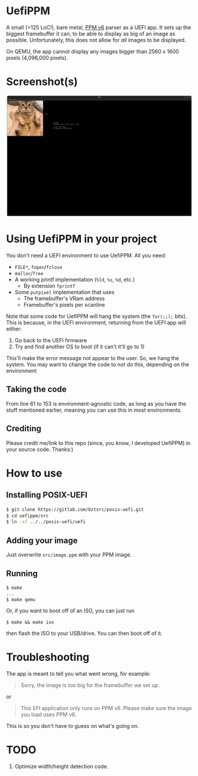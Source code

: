 # UefiPPM
A small (>125 LoC!), bare metal, [PPM v6](https://netpbm.sourceforge.net/doc/ppm.html) parser as a UEFI app. It sets up the biggest framebuffer it can, to be able to display
as big of an image as possible. Unfortunately, this does not allow for *all* images
to be displayed.

On QEMU, the app cannot display any images bigger than 2560 x 1600 pixels (4,096,000
pixels).

# Screenshot(s)
<img src="./img/image.png">

# Using UefiPPM in your project
You don't need a UEFI environment to use UefiPPM. All you need:
- `FILE*`, `fopen`/`fclose`
- `malloc`/`free`
- A working printf implementation (`%ld`, `%s`, `%d`, etc.)
    - By extension `fprintf`
- Some `putpixel` implementation that uses
    - The framebuffer's VRam address
    - Framebuffer's pixels per scanline

Note that some code for UefiPPM will hang the system (the `for(;;);` bits).
This is because, in the UEFI environment, returning from the UEFI app will
either:
1. Go back to the UEFI firmware
2. Try and find another OS to boot (if it can't it'll go to 1)

This'll make the error message not appear to the user. So, we hang the system.
You may want to change the code to not do this, depending on the environment

## Taking the code
From line 61 to 153 is environment-agnostic code, as long as you have the stuff
mentioned earlier, meaning you can use this in most environments.

## Crediting
Please credit me/link to this repo (since, you know, I developed UefiPPM)
in your source code. Thanks:)

# How to use
## Installing POSIX-UEFI
```sh
$ git clone https://gitlab.com/bztsrc/posix-uefi.git
$ cd uefippm/src
$ ln -sf ../../posix-uefi/uefi
```

## Adding your image
Just overwrite `src/image.ppm` with your PPM image.

## Running
```
$ make
...
$ make qemu
```

Or, if you want to boot off of an ISO, you can just run
```
$ make && make iso
```

then flash the ISO to your USB/drive. You can then boot off of it.

# Troubleshooting
The app is meant to tell you what went wrong, for example:
> Sorry, the image is too big for the framebuffer we set up.

or
> This EFI application only runs on PPM v6. Please make sure the image you load uses PPM v6.

This is so you don't have to guess on what's going on.

# TODO
1. Optimize width/height detection code.
